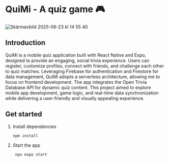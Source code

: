 # QuiMi - A quiz game 🎮

![Skärmavbild 2025-06-23 kl  14 55 40](https://github.com/user-attachments/assets/7c6ff0fd-f9c6-4b40-b4eb-fb8079979d67)

## Introduction
QuiMi is a mobile quiz application built with React Native and Expo, designed to provide an engaging, social trivia experience. Users can register, customize profiles, connect with friends, and challenge each other to quiz matches. Leveraging Firebase for authentication and Firestore for data management, QuiMi adopts a serverless architecture, allowing me to focus on frontend development. The app integrates the Open Trivia Database API for dynamic quiz content. This project aimed to explore mobile app development, game logic, and real-time data synchronization while delivering a user-friendly and visually appealing experience.




## Get started

1. Install dependencies

   ```bash
   npm install
   ```

2. Start the app

   ```bash
    npx expo start
   ```

